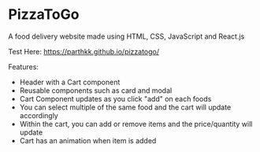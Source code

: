 # PizzaToGo
A food delivery website made using HTML, CSS, JavaScript and React.js

Test Here:
https://parthkk.github.io/pizzatogo/

Features:

- Header with a Cart component
- Reusable components such as card and modal
- Cart Component updates as you click "add" on each foods
- You can select multiple of the same food and the cart will update accordingly
- Within the cart, you can add or remove items and the price/quantity will update
- Cart has an animation when item is added

